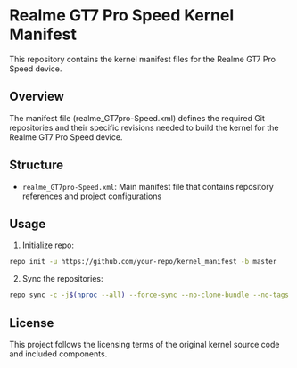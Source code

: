 # Realme GT7 Pro Speed Kernel Manifest

This repository contains the kernel manifest files for the Realme GT7 Pro Speed device.

## Overview

The manifest file (realme_GT7pro-Speed.xml) defines the required Git repositories and their specific revisions needed to build the kernel for the Realme GT7 Pro Speed device.

## Structure

- `realme_GT7pro-Speed.xml`: Main manifest file that contains repository references and project configurations

## Usage

1. Initialize repo:
```bash
repo init -u https://github.com/your-repo/kernel_manifest -b master
```

2. Sync the repositories:
```bash
repo sync -c -j$(nproc --all) --force-sync --no-clone-bundle --no-tags
```

## License

This project follows the licensing terms of the original kernel source code and included components.
